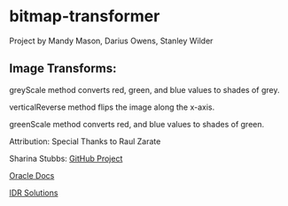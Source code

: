 # bitmap-transformer

Project by Mandy Mason, Darius Owens, Stanley Wilder

## Image Transforms:

greyScale method converts red, green, and blue values to shades of grey.

verticalReverse method flips the image along the x-axis.

greenScale method converts red, and blue values to shades of green.

Attribution: 
Special Thanks to Raul Zarate

Sharina Stubbs:
[GitHub Project](https://github.com/SharinaS/bitmap-transformer/blob/master/src/main/java/bitmap/transformer/BitMap.java)

[Oracle Docs](https://docs.oracle.com/javase/tutorial/2d/images/loadimage.html)

[IDR Solutions](https://blog.idrsolutions.com/2018/08/how-to-write-bmp-images-in-java/)


